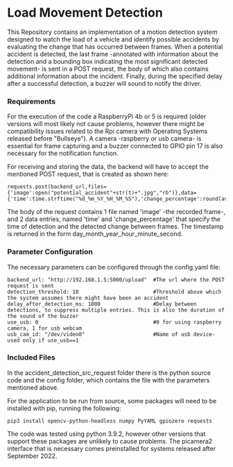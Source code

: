 # Load Movement Detection

This Repository contains an implementation of a motion detection system designed to watch the load of a vehicle and identify possible accidents by evaluating the change that has occurred between frames. When a potential accident is detected, the last frame -annotated with information about the detection and a bounding box indicating the most significant detected movement- is sent in a POST request, the body of which also contains additional information about the incident. Finally, during the specified delay after a successful detection, a buzzer will sound to notify the driver.

### Requirements

For the execution of the code a RaspberryPi 4b or 5 is required (older versions will most likely not cause problems, however there might be compatibility issues related to the Rpi camera with Operating Systems released before "Bullseye"). A camera -raspberry or usb camera- is essential for frame capturing and a buzzer connected to GPIO pin 17 is also necessary for the notification function.

For receiving and storing the data, the backend will have to accept the mentioned POST request, that is created as shown here:
```
requests.post(backend_url,files={'image':open("potential_accident"+str(t)+".jpg","rb")},data={'time':time.strftime("%d_%m_%Y_%H_%M_%S"),'change_percentage':round(avg_percentage_changed,2)})
```

The body of the request contains 1 file named 'image' -the recorded frame-, and 2 data entries, named 'time' and 'change_percentage' that specify the time of detection and the detected change between frames. The timestamp is returned in the form day_month_year_hour_minute_second.

### Parameter Configuration
The necessary parameters can be configured through the config.yaml file:
```
backend_url: "http://192.168.1.5:5000/upload"  #The url where the POST request is sent
detection_threshold: 10                        #Threshold above which the system assumes there might have been an accident
delay_after_detection_ms: 1000                 #Delay between detections, to suppress multiple entries. This is also the duration of the sound of the buzzer
use_usb: 0                                     #0 for using raspberry camera, 1 for usb webcam
usb_cam_id: "/dev/video0"                      #Name of usb device-used only if use_usb==1
```
### Included Files

In the accident_detection_src_request folder there is the python source code and the config folder, which contains the file with the parameters mentioned above.

For the application to be run from source, some packages will need to be installed with pip, running the following:
```
pip3 install opencv-python-headless numpy PyYAML gpiozero requests
```
The code was tested using python 3.9.2, however other versions that support these packages are unlikely to cause problems. The picamera2 interface that is necessary comes preinstalled for systems released after September 2022.
